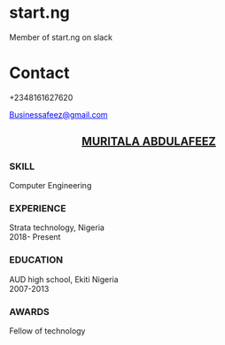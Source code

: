 # start.ng
Member of start.ng on slack
<div>
  <h1> Contact </h1>
  <p> +2348161627620</p>
  <p class="email" style="text-decoration: underline; color: blue; "> Businessafeez@gmail.com </p>
</div>
<div>
  <h1 class="name" style="text-decoration: underline; font-size: 20px; text-align: center; "> MURITALA ABDULAFEEZ </h1>
  <h3> SKILL </h3>
  <p> Computer Engineering </p>
  <h3> EXPERIENCE </h3>
  <p> Strata technology, Nigeria <br> 2018- Present </p>
  <h3> EDUCATION </h3>
  <p>AUD high school, Ekiti Nigeria <br> 2007-2013 </p>
  <h3> AWARDS </h3>
  <p> Fellow of technology</p>
</div>
